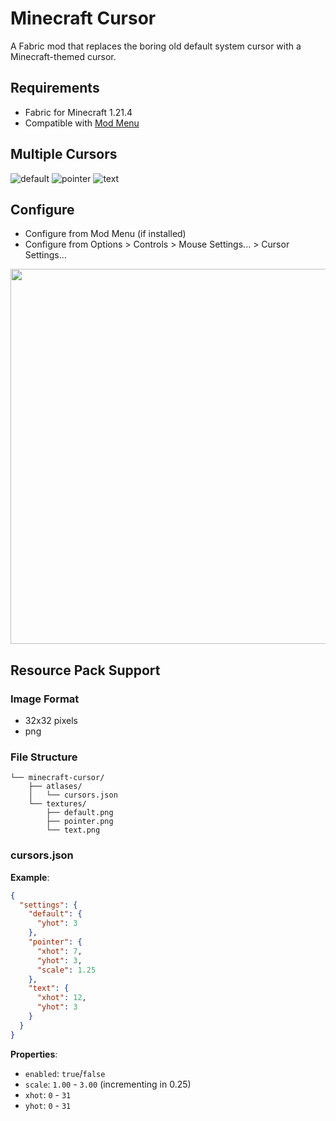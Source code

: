 # Minecraft Cursor

A Fabric mod that replaces the boring old default system cursor with a Minecraft-themed cursor.

## Requirements
- Fabric for Minecraft 1.21.4
- Compatible with [Mod Menu](https://modrinth.com/mod/modmenu)

## Multiple Cursors
![default](https://github.com/user-attachments/assets/6c632b54-e284-47a0-8634-f4ba1ef03f29)
![pointer](https://github.com/user-attachments/assets/83a41d81-5a0b-4399-8d70-61ca421117c0)
![text](https://github.com/user-attachments/assets/049fc447-6f3f-4c7a-a0a2-b87d0348c593)

## Configure
- Configure from Mod Menu (if installed)
- Configure from Options > Controls > Mouse Settings... > Cursor Settings...

<img src="https://github.com/user-attachments/assets/c5626cec-f332-40d2-bcd1-6103f7fca745" style="width:600px;"/>

## Resource Pack Support
### Image Format
- 32x32 pixels
- png

### File Structure
```
└── minecraft-cursor/  
    ├── atlases/  
    │   └── cursors.json  
    └── textures/  
        ├── default.png  
        ├── pointer.png  
        └── text.png
```
### cursors.json  
**Example**:
```json
{
  "settings": {
    "default": {
      "yhot": 3
    },
    "pointer": {
      "xhot": 7,
      "yhot": 3,
      "scale": 1.25
    },
    "text": {
      "xhot": 12,
      "yhot": 3
    }
  }
}
```
**Properties**:
- `enabled`: `true`/`false`
- `scale`: `1.00` - `3.00` (incrementing in 0.25)
- `xhot`: `0` - `31`
- `yhot`: `0` - `31`
    
